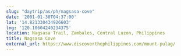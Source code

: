 ```yaml
---
slug: "daytrip/as/ph/nagsasa-cove"
date: '2001-01-30T04:37:00'
lat: '14.821330434926603'
lng: '120.10604240234375'
location: Nagsasa Trail, Zambales, Central Luzon, Philippines
title: Nagsasa Cove
external_url: https://www.discoverthephilippines.com/mount-pulag/
---
```



